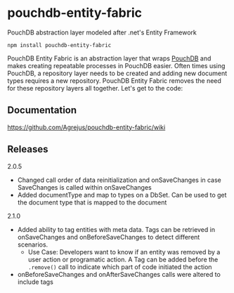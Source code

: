 # pouchdb-entity-fabric
PouchDB abstraction layer modeled after .net's Entity Framework

```
npm install pouchdb-entity-fabric
```

PouchDB Entity Fabric is an abstraction layer that wraps [PouchDB](https://pouchdb.com/) and makes creating repeatable processes in PouchDB easier.  Often times using PouchDB, a repository layer needs to be created and adding new document types requires a new repository.  PouchDB Entity Fabric removes the need for these repository layers all together.  Let's get to the code:

## Documentation
https://github.com/Agrejus/pouchdb-entity-fabric/wiki

## Releases
2.0.5
- Changed call order of data reinitialization and onSaveChanges in case SaveChanges is called within onSaveChanges
- Added documentType and map to types on a DbSet.  Can be used to get the document type that is mapped to the document

2.1.0
- Added ability to tag entities with meta data.  Tags can be retrieved in onSaveChanges and onBeforeSaveChanges to detect different scenarios.  
    - Use Case: Developers want to know if an entity was removed by a user action or programatic action.  A Tag can be added before the `.remove()` call to indicate which part of code initiated the action
- onBeforeSaveChanges and onAfterSaveChanges calls were altered to include tags